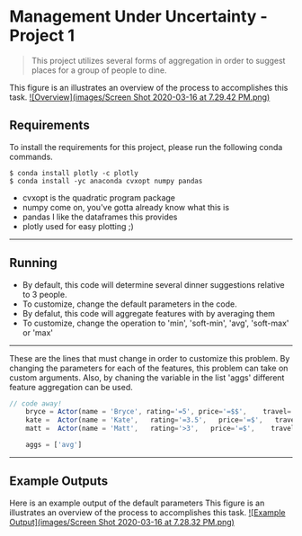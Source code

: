 # Management Under Uncertainty - Project 1

> This project utilizes several forms of aggregation in order to suggest places for a group of people to dine.

This figure is an illustrates an overview of the process to accomplishes this task.
[![Overview](images/Screen Shot 2020-03-16 at 7.29.42 PM.png)]()

## Requirements
To install the requirements for this project, please run the following conda commands.

```shell
$ conda install plotly -c plotly
$ conda install -yc anaconda cvxopt numpy pandas
```
- cvxopt is the quadratic program package
- numpy come on, you've gotta already know what this is
- pandas I like the dataframes this provides
- plotly used for easy plotting ;)


---

## Running 
- By default, this code will determine several dinner suggestions relative to 3 people.
- To customize, change the default parameters in the code.
- By defalut, this code will aggregate features with by averaging them
- To customize, change the operation to 'min', 'soft-min', 'avg', 'soft-max' or 'max'
---

These are the lines that must change in order to customize this problem. By changing the parameters for each of the
features, this problem can take on custom arguments. Also, by chaning the variable in the list 'aggs' different 
feature aggregation can be used. 
```javascript
// code away!
    bryce = Actor(name = 'Bryce', rating='=5', price='=$$',    travel='>.2', cat=['burger'], confidence=1)
    kate =  Actor(name = 'Kate',   rating='=3.5',   price='=$',   travel='<.5', cat=['chinese'], confidence=1)
    matt =  Actor(name = 'Matt',   rating='>3',   price='=$',    travel='>.6', cat=['italian'], confidence=1)

    aggs = ['avg']

```

---

## Example Outputs
Here is an example output of the default parameters
This figure is an illustrates an overview of the process to accomplishes this task.
[![Example Output](images/Screen Shot 2020-03-16 at 7.28.32 PM.png)]()

